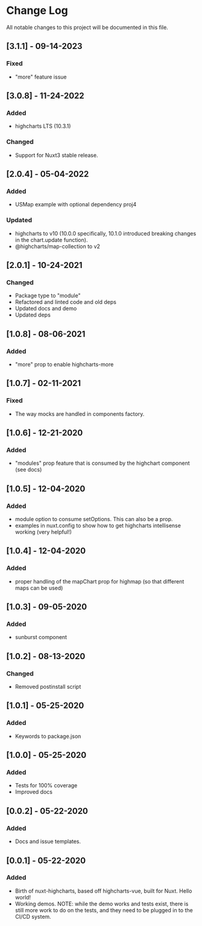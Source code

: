 # Change Log
All notable changes to this project will be documented in this file.

## [3.1.1] - 09-14-2023
### Fixed
- "more" feature issue
## [3.0.8] - 11-24-2022
### Added
- highcharts LTS (10.3.1)

### Changed
- Support for Nuxt3 stable release.

## [2.0.4] - 05-04-2022
### Added
- USMap example with optional dependency proj4

### Updated
- highcharts to v10 (10.0.0 specifically, 10.1.0 introduced breaking changes in the chart.update function).
- @highcharts/map-collection to v2 

## [2.0.1] - 10-24-2021
### Changed
- Package type to "module"
- Refactored and linted code and old deps
- Updated docs and demo
- Updated deps

## [1.0.8] - 08-06-2021
### Added
- "more" prop to enable highcharts-more

## [1.0.7] - 02-11-2021
### Fixed
- The way mocks are handled in components factory. 

## [1.0.6] - 12-21-2020
### Added
- "modules" prop feature that is consumed by the highchart component (see docs)

## [1.0.5] - 12-04-2020
### Added
- module option to consume setOptions. This can also be a prop.
- examples in nuxt.config to show how to get highcharts intellisense working (very helpful!)

## [1.0.4] - 12-04-2020
### Added
- proper handling of the mapChart prop for highmap (so that different maps can be used)

## [1.0.3] - 09-05-2020
### Added
- sunburst component

## [1.0.2] - 08-13-2020
### Changed
- Removed postinstall script

## [1.0.1] - 05-25-2020
### Added
- Keywords to package.json

## [1.0.0] - 05-25-2020
### Added
- Tests for 100% coverage
- Improved docs

## [0.0.2] - 05-22-2020
### Added
- Docs and issue templates.

## [0.0.1] - 05-22-2020

### Added
- Birth of nuxt-highcharts, based off highcharts-vue, built for Nuxt. Hello world!
- Working demos. NOTE: while the demo works and tests exist, there is still more work to do on the tests, and they need to be plugged in to the CI/CD system. 